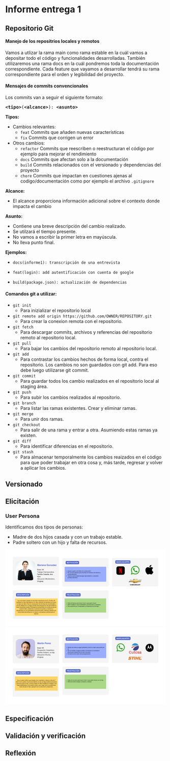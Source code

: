 # Informe entrega 1

## Repositorio Git

#### Manejo de los repositrios locales y remotos

Vamos a utlizar la rama main como rama estable en la cuál vamos a depositar todo el código y funcionalidades desarrolladas.
También utilizaremos una rama docs en la cuál pondremos toda la documentación correspondiente. Cada feature que vayamos a desarrollar tendrá su rama correspondiente para el orden y legibilidad del proyecto.

#### Mensajes de commits convencionales

Los commits van a seguir el siguiente formato:

<pre>
<b><a>&lt;tipo&gt;</a></b></font>(<b><a>&lt;alcance&gt;</a></b>): <b><a>&lt;asunto&gt;</a></b>
</pre>

**Tipos:**

-   Cambios relevantes:
    -   `feat` Commits que añaden nuevas características
    -   `fix` Commits que corrigen un error
-   Otros cambios:
    -   `refactor` Commits que reescriben o reestructuran el código por ejemplo para mejorar el rendimiento
    -   `docs` Commits que afectan solo a la documentación
    -   `build` Commits relacionados con el versionado y dependencias del proyecto
    -   `chore` Commits que impactan en cuestiones ajenas al codigo/documentación como por ejemplo el archivo `.gitignore`

**Alcance:**

-   El alcance proporciona información adicional sobre el contexto donde impacta el cambio

**Asunto:**

-   Contiene una breve descripción del cambio realizado.
-   Se utilzará el tiempo presente.
-   No vamos a escribir la primer letra en mayúscula.
-   No lleva punto final.

**Ejemplos:**

-   ```
    docs(informe1): transcripción de una entrevista
    ```
-   ```
    feat(login): add autentificación con cuenta de google
    ```
-   ```
    build(package.json): actualización de dependencias
    ```

#### Comandos git a utilizar:

* `git init` 
	* Para inizializar el repositorio local
* `git remote add origin https://github.com/OWNER/REPOSITORY.git`
    * Para crear la conexion remota con el repositorio.
* `git fetch`
    * Para descargar commits, archivos y referencias del repositorio remoto al repositorio local.
* `git pull`
	* Para bajar los cambios del repositorio remoto al repositorio local.
* `git add` 
	* Para contrastar los cambios hechos de forma local, contra el repositorio. Los cambios no son guardados con git add. Para eso debe luego utilizarse git commit.
* `git commit`
	* Para guardar todos los cambio realizados en el repositorio local al staging área.
* `git push`
	* Para subir los cambios realizados al repositorio.
* `git branch`
	* Para listar las ramas existentes. Crear y eliminar ramas.
* `git merge`
	*  Para unir dos ramas.
* `git checkout`
	* Para salir de una rama y entrar a otra. Asumiendo estas ramas ya existen.
* `git diff`
	* Para identificar diferencias en el repositorio.
* `git stash`
	* Para almacenar temporalmente los cambios reaizados en el código para que poder trabajar en otra cosa y, más tarde, regresar y volver a aplicar los cambios.

## Versionado

## Elicitación


### User Persona

Identificamos dos tipos de personas:

* Madre de dos hijos casada y con un trabajo estable.
* Padre soltero con un hijo y falta de recursos.

![Mariana](elicitacion\user_persona\user_persona_mariana.png?raw=true "Mariana")
![Martin](elicitacion\user_persona\user_persona_martin.png?raw=true  "Martin")

## Especificación

## Validación y verificación

## Reflexión
